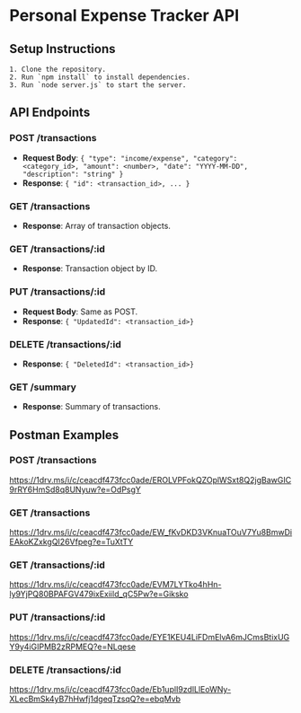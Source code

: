 # Personal Expense Tracker API

## Setup Instructions
    1. Clone the repository.
    2. Run `npm install` to install dependencies.
    3. Run `node server.js` to start the server.

## API Endpoints

### POST /transactions
- **Request Body**: `{ "type": "income/expense", "category": <category_id>, "amount": <number>, "date": "YYYY-MM-DD", "description": "string" }`
- **Response**: `{ "id": <transaction_id>, ... }`

### GET /transactions
- **Response**: Array of transaction objects.

### GET /transactions/:id
- **Response**: Transaction object by ID.

### PUT /transactions/:id
- **Request Body**: Same as POST.
- **Response**: `{ "UpdatedId": <transaction_id>}`

### DELETE /transactions/:id
- **Response**: `{ "DeletedId": <transaction_id>}`

### GET /summary
- **Response**: Summary of transactions.

## Postman Examples
### POST /transactions
https://1drv.ms/i/c/ceacdf473fcc0ade/EROLVPFokQZOplWSxt8Q2jgBawGIC9rRY6HmSd8q8UNyuw?e=OdPsgY

### GET /transactions
https://1drv.ms/i/c/ceacdf473fcc0ade/EW_fKvDKD3VKnuaTOuV7Yu8BmwDiEAkoKZxkgQI26Vfpeg?e=TuXtTY

### GET /transactions/:id
https://1drv.ms/i/c/ceacdf473fcc0ade/EVM7LYTko4hHn-ly9YjPQ80BPAFGV479ixExiild_qC5Pw?e=Giksko

### PUT /transactions/:id
https://1drv.ms/i/c/ceacdf473fcc0ade/EYE1KEU4LiFDmElvA6mJCmsBtixUGY9y4iGIPMB2zRPMEQ?e=NLqese

### DELETE /transactions/:id
https://1drv.ms/i/c/ceacdf473fcc0ade/Eb1uplI9zdlLlEoWNy-XLecBmSk4yB7hHwfj1dgeqTzsqQ?e=ebqMvb